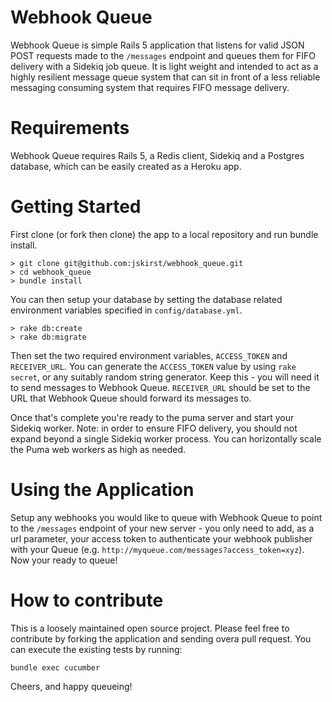 # Webhook Queue

Webhook Queue is simple Rails 5 application that listens for valid JSON POST requests made to the `/messages` endpoint and queues them for FIFO delivery with a Sidekiq job queue. It is light weight and intended to act as a highly resilient message queue system that can sit in front of a less reliable messaging consuming system that requires FIFO message delivery.

# Requirements

Webhook Queue requires Rails 5, a Redis client, Sidekiq and a Postgres database, which can be easily created as a Heroku app.

# Getting Started

First clone (or fork then clone) the app to a local repository and run bundle install.

```
> git clone git@github.com:jskirst/webhook_queue.git
> cd webhook_queue
> bundle install
```

You can then setup your database by setting the database related environment variables specified in `config/database.yml`.

```
> rake db:create
> rake db:migrate
```

Then set the two required environment variables, `ACCESS_TOKEN` and `RECEIVER_URL`. You can generate the `ACCESS_TOKEN` value by using `rake secret`, or any suitably random string generator. Keep this - you will need it to send messages to Webhook Queue. `RECEIVER_URL` should be set to the URL that Webhook Queue should forward its messages to.

Once that's complete you're ready to the puma server and start your Sidekiq worker. Note: in order to ensure FIFO delivery, you should not expand beyond a single Sidekiq worker process. You can horizontally scale the Puma web workers as high as needed.

# Using the Application

Setup any webhooks you would like to queue with Webhook Queue to point to the `/messages` endpoint of your new server - you only need to add, as a url parameter, your access token to authenticate your webhook publisher with your Queue (e.g. `http://myqueue.com/messages?access_token=xyz`). Now your ready to queue!

# How to contribute

This is a loosely maintained open source project. Please feel free to contribute by forking the application and sending overa pull request. You can execute the existing tests by running:

```
bundle exec cucumber
```

Cheers, and happy queueing!
